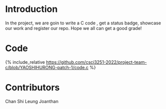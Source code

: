# Introduction
In the project, we are goin to write a C code , get a status badge, showcase our work and register our repo. Hope we all can get a good grade!
# Code
{% include_relative https://github.com/csci3251-2022/project-team-c/blob/YAOSHIHURONG-patch-1/code.c %}
# Contributors
Chan Shi Leung Joanthan

